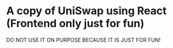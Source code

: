 # A copy of UniSwap using React (Frontend only just for fun)
DO NOT USE IT ON PURPOSE BECAUSE IT IS JUST FOR FUN!
